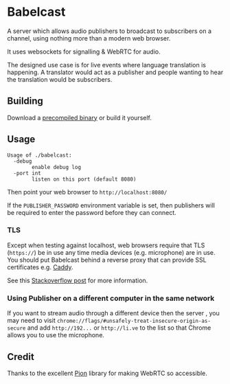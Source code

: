 # Babelcast

A server which allows audio publishers to broadcast to subscribers on a channel, using nothing more than a modern web browser.

It uses websockets for signalling & WebRTC for audio.

The designed use case is for live events where language translation is happening.
A translator would act as a publisher and people wanting to hear the translation would be subscribers.

## Building

Download a [precompiled binary](https://github.com/porjo/babelcast/releases/latest) or build it yourself.

## Usage

```
Usage of ./babelcast:
  -debug
        enable debug log
  -port int
        listen on this port (default 8080)
```

Then point your web browser to `http://localhost:8080/`

If the `PUBLISHER_PASSWORD` environment variable is set, then publishers will be required to enter the
password before they can connect.

### TLS

Except when testing against localhost, web browsers require that TLS (`https://`) be in use any time media devices (e.g. microphone) are in use. You should put Babelcast behind a reverse proxy that can provide SSL certificates e.g. [Caddy](https://github.com/caddyserver/caddy).

See this [Stackoverflow post](https://stackoverflow.com/a/34198101/202311) for more information.

### Using Publisher on a different computer in the same network

If you want to stream audio through a different device then the server , you may need to visit `chrome://flags/#unsafely-treat-insecure-origin-as-secure` and add `http://192...` or `http://li.ve` to the list so that Chrome allows you to use the microphone.

## Credit

Thanks to the excellent [Pion](https://github.com/pion/webrtc) library for making WebRTC so accessible.
